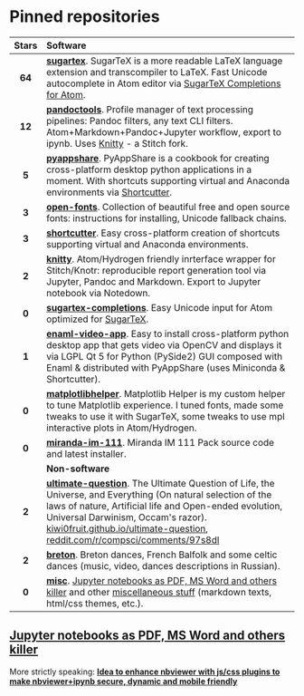 # Pinned repositories

| Stars  | Software |
|:------:|:---------|
| **64** | [**sugartex**](https://github.com/kiwi0fruit/sugartex). SugarTeX is a more readable LaTeX language extension and transcompiler to LaTeX. Fast Unicode autocomplete in Atom editor via [SugarTeX Completions for Atom](https://github.com/kiwi0fruit/sugartex-completions). |
| **12** | [**pandoctools**](https://github.com/kiwi0fruit/pandoctools). Profile manager of text processing pipelines: Pandoc filters, any text CLI filters. Atom+Markdown+Pandoc+Jupyter workflow, export to ipynb. Uses [Knitty](https://github.com/kiwi0fruit/knitty) - a Stitch fork. |
| **5**  | [**pyappshare**](https://github.com/kiwi0fruit/pyappshare). PyAppShare is a cookbook for creating cross-platform desktop python applications in a moment. With shortcuts supporting virtual and Anaconda environments via [Shortcutter](https://github.com/kiwi0fruit/shortcutter). |
| **3**  | [**open-fonts**](https://github.com/kiwi0fruit/open-fonts). Collection of beautiful free and open source fonts: instructions for installing, Unicode fallback chains. |
| **3**  | [**shortcutter**](https://github.com/kiwi0fruit/shortcutter). Easy cross-platform creation of shortcuts supporting virtual and Anaconda environments. |
| **2**  | [**knitty**](https://github.com/kiwi0fruit/knitty). Atom/Hydrogen friendly inrterface wrapper for Stitch/Knotr: reproducible report generation tool via Jupyter, Pandoc and Markdown. Export to Jupyter notebook via Notedown. |
| **0**  | [**sugartex-completions**](https://github.com/kiwi0fruit/sugartex-completions). Easy Unicode input for Atom optimized for [SugarTeX](https://github.com/kiwi0fruit/sugartex). |
| **1**  | [**enaml-video-app**](https://github.com/kiwi0fruit/enaml-video-app). Easy to install cross-platform python desktop app that gets video via OpenCV and displays it via LGPL Qt 5 for Python (PySide2) GUI composed with Enaml & distributed with PyAppShare (uses Miniconda & Shortcutter). |
| **0**  | [**matplotlibhelper**](https://github.com/kiwi0fruit/matplotlibhelper). Matplotlib Helper is my custom helper to tune Matplotlib experience. I tuned fonts, made some tweaks to use it with SugarTeX, some tweaks to use mpl interactive plots in Atom/Hydrogen. |
| **0**  | [**miranda-im-111**](https://github.com/kiwi0fruit/miranda-im-111). Miranda IM 111 Pack source code and latest installer. |
|        | **Non-software** |
| **2**  | [**ultimate-question**](https://github.com/kiwi0fruit/ultimate-question). The Ultimate Question of Life, the Universe, and Everything (On natural selection of the laws of nature, Artificial life and Open-ended evolution, Universal Darwinism, Occam's razor). [kiwi0fruit.github.io/ultimate-question](https://kiwi0fruit.github.io/ultimate-question), [reddit.com/r/compsci/comments/97s8dl](https://www.reddit.com/r/compsci/comments/97s8dl/on_natural_selection_of_the_laws_of_nature/) |
| **2**  | [**breton**](https://github.com/kiwi0fruit/breton). Breton dances, French Balfolk and some celtic dances (music, video, dances descriptions in Russian). |
| **0**  | [**misc**](https://github.com/kiwi0fruit/misc). [Jupyter notebooks as PDF, MS Word and others killer](src/pdf_and_word_killer.md) and other [miscellaneous stuff](src/misc.md) (markdown texts, html/css themes, etc.). |


## [Jupyter notebooks as PDF, MS Word and others killer](src/pdf_and_word_killer.md)

More strictly speaking: [**Idea to enhance nbviewer with js/css plugins to make nbviewer+ipynb secure, dynamic and mobile friendly**](src/pdf_and_word_killer.md)
